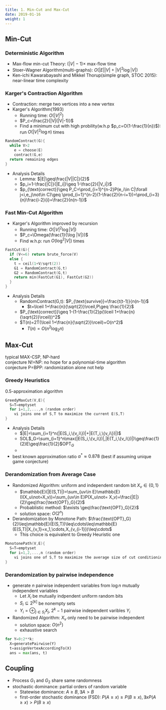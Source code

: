 ```yaml
---
title: 1. Min-Cut and Max-Cut
date: 2019-01-16
weight: 1
---
```


## Min-Cut

### Deterministic Algorithm

* Max-flow min-cut Theory: $(|V|-1)\times$ max-flow time
* Stoer–Wagner Algorithm(multi-graphs): $O(|E||V|+|V|^2\log |V|)$
* Ken-ichi Kawarabayashi and Mikkel Thorup(simple graph, STOC 2015): near-linear time complexity

### Karger's Contraction Algorithm

* Contraction: merge two vertices into a new vertex
* Karger's Algorithm(1993)
  * Running time: $O(|V|^2)$
  * $P_c=\frac{2}{|V|(|V|-1)}$
  * Find a minimum cut with high probility(w.h.p $p_c=O(1-\frac{1}{n})$): run $O(|V|^2\log n)$ times

```C
RandomContract(G){
  while V>2
    e = choose(E)
    contract(G,e)
  return remaining edges
}
```

* Analysis Details
  * Lemma: $|E|\geq\frac{|V||C|}{2}$
  * $p_i=1-\frac{|C|}{|E_i|}\geq 1-\frac{2}{|V_i|}$
  * $p_{\text{correct}}\geq P_C=\prod_{i=1}^{n-2}P(e_i\in C|\forall j<i,e_j\not\in C)\geq \prod_{i=1}^{n-2}(1-\frac{2}{n-i+1})=\prod_{i=3}{n}\frac{i-2}{i}=\frac{2}{n(n-1)}$

### Fast Min-Cut Algorithm

* Karger's Algorithm improved by recursion
  * Running time: $O(|V|^2\log |V|)$
  * $P_c=\Omega(\frac{1}{\log |V|})$
  * Find w.h.p: run $O(\log^2|V|)$ times

```C
FastCut(G){
  if (V<=6) return brute_force(V)
  else {
    t = ceil(1+V/sqrt(2))
    G1 = RandomContract(G,t)
    G2 = RandomContract(G,t)
    return min(FastCut(G1), FastCut(G2))
  }
}
```

* Analysis Details
  * RandomContract(G,t): $P_{\text{survive}}=\frac{t(t-1)}{n(n-1)}$
    * $t=\lceil 1+\frac{n}{\sqrt{2}}\rceil,P\geq \frac{1}{2}$
  * $P_{\text{correct}}\geq 1-(1-\frac{1}{2}p(\lceil 1+\frac{n}{\sqrt{2}}\rceil))^2$
  * $T(n)=2T(\lceil 1+\frac{n}{\sqrt{2}}\rceil)+O(n^2)$
    * $T(n)=O(n^2\log_2n)$

## Max-Cut

typical MAX-CSP, NP-hard  
conjecture N!=NP: no hope for a polynomial-time algorithm  
conjecture P=BPP: randomization alone not help


### Greedy Heuristics

0.5-approximation algorithm

```C
GreedyMaxCut(V,E){
  S=T=emptyset
  for i=1,2,...,n (random order)
    vi joins one of S,T to maximize the current E(S,T)
}
```

* Analysis Details
  * $|E|=\sum_{i=1}^n(|E(S_i,\{v_i\})|+|E(T_i,\{v_i\})|)$
  * SOL$_G=\sum_{i=1}^n\max(|E(S_i,\{v_i\})|,|E(T_i,\{v_i\})|)\geq\frac{1}{2}E\geq\frac{1}{2}$OPT$_G$
  * 
* best known approximation ratio $\alpha^*\approx 0.878$ (best if assuming unique game conjecture)

### Derandomization from Average Case

* Randomized Algorithm: uniform and independent random bit $X_v\in\{0,1\}$
  * $\mathbb{E}(|E(S,T)|)=\sum_{uv\in E}\mathbb{E}(I(X_u\not=X_v))=\sum_{uv\in E}P(X_u\not= X_v)=\frac{|E|}{2}\geq\frac{\text{OPT}_G}{2}$
  * Probablistic method: $\exists \geq\frac{\text{OPT}_G}{2}$
  * solution space: $O(2^n)$
* Derandomization by Monotone Path: $\frac{\text{OPT}_G}{2}\leq\mathbb{E}(E(S,T))\leq\cdots\leq\mathbb{E}(E(S,T)|X_{v_1}=x_1,\cdots,X_{v_{i-1}})\leq\cdots$
  * This choice is equivalent to Greedy Heuristic one

```C
MonotonePath(V,E){
  S=T=emptyset
  for i=1,2,...,n (random order)
    vi joins one of S,T to maximize the average size of cut conditioning on the choices made so far by the vertice
}
```

### Derandomization by pairwise independence

* generate $n$ pairwise independent variables from $\log n$ mutually independent variables
  * Let $X_i$ be mutually indpendent uniform random bits
  * $S_i\subseteq 2^{[k]}$ be nonempty sets
  * $Y_i=\oplus_{j\in S_i}X_j$, $2^k-1$ pairwise independent varibles $Y_i$
* Randomized Algorithm: $X_v$ only need to be pairwise independent
  * solution space: $O(n^2)$
  * exhaustive search

```python
for Y=0:2**k:
  X=generatePairwise(Y)
  t=assignVertexAccordingTo(X)
  ans = max(ans, t)
```

## Coupling

* Process $G_1$ and $G_2$ share same randomness
* stochastic dominance: partial orders of random variable
  * Statewise dominance: $A\geq B,\exists A>B$
  * first-order stochastic dominance (FSD): $P(A\geq x)\geq P(B\geq x),\exists xP(A\geq x)>P(B\geq x)$